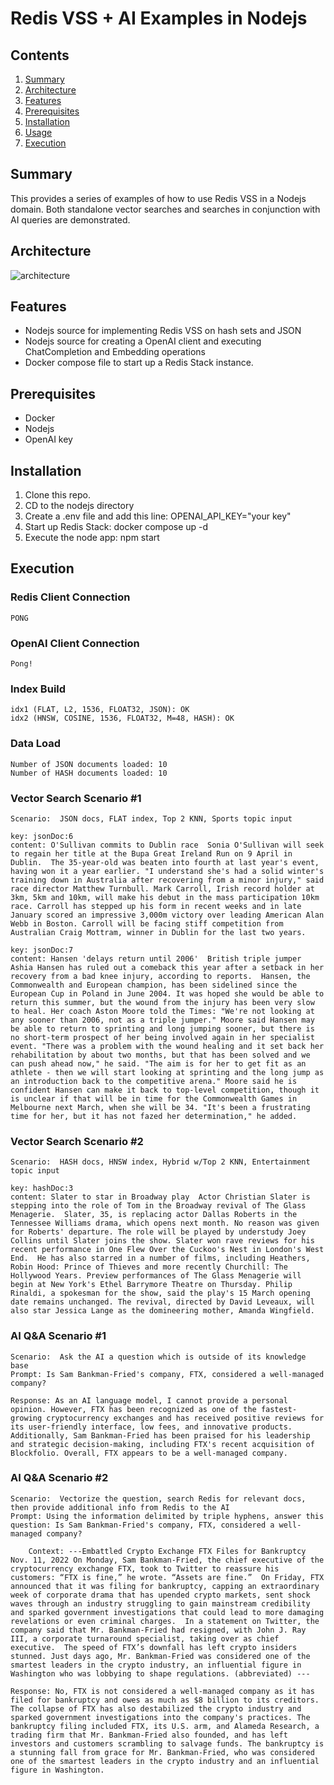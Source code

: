# Redis VSS + AI Examples in Nodejs

## Contents
1.  [Summary](#summary)
2.  [Architecture](#architecture)
3.  [Features](#features)
4.  [Prerequisites](#prerequisites)
5.  [Installation](#installation)
6.  [Usage](#usage)
7.  [Execution](#execution)

## Summary <a name="summary"></a>
This provides a series of examples of how to use Redis VSS in a Nodejs domain.  Both standalone vector searches and
searches in conjunction with AI queries are demonstrated.

## Architecture <a name="architecture"></a>
![architecture](https://docs.google.com/drawings/d/e/2PACX-1vQlOwYbS5EN29m1Ld2lbZQA16oiB4h1T_x8q0N9_pi8pYNiDQw9igTsP9IZVm1Zje_FQvgag9GJqlaW/pub?w=462&h=268)


## Features <a name="features"></a>
- Nodejs source for implementing Redis VSS on hash sets and JSON
- Nodejs source for creating a OpenAI client and executing ChatCompletion and Embedding operations
- Docker compose file to start up a Redis Stack instance.

## Prerequisites <a name="prerequisites"></a>
- Docker
- Nodejs
- OpenAI key

## Installation <a name="installation"></a>
1.  Clone this repo.
2.  CD to the nodejs directory
3.  Create a .env file and add this line:  OPENAI_API_KEY="your key"
4.  Start up Redis Stack:  docker compose up -d
5.  Execute the node app:  npm start

## Execution <a name="execution"></a>
### Redis Client Connection 
 ```text
PONG
 ```
 ### OpenAI Client Connection
 ```text
Pong!
 ```
 ### Index Build
 ```text
idx1 (FLAT, L2, 1536, FLOAT32, JSON): OK
idx2 (HNSW, COSINE, 1536, FLOAT32, M=48, HASH): OK
 ```
### Data Load
```text
Number of JSON documents loaded: 10
Number of HASH documents loaded: 10
```
### Vector Search Scenario #1
```text
Scenario:  JSON docs, FLAT index, Top 2 KNN, Sports topic input

key: jsonDoc:6
content: O'Sullivan commits to Dublin race  Sonia O'Sullivan will seek to regain her title at the Bupa Great Ireland Run on 9 April in Dublin.  The 35-year-old was beaten into fourth at last year's event, having won it a year earlier. "I understand she's had a solid winter's training down in Australia after recovering from a minor injury," said race director Matthew Turnbull. Mark Carroll, Irish record holder at 3km, 5km and 10km, will make his debut in the mass participation 10km race. Carroll has stepped up his form in recent weeks and in late January scored an impressive 3,000m victory over leading American Alan Webb in Boston. Carroll will be facing stiff competition from Australian Craig Mottram, winner in Dublin for the last two years. 

key: jsonDoc:7
content: Hansen 'delays return until 2006'  British triple jumper Ashia Hansen has ruled out a comeback this year after a setback in her recovery from a bad knee injury, according to reports.  Hansen, the Commonwealth and European champion, has been sidelined since the European Cup in Poland in June 2004. It was hoped she would be able to return this summer, but the wound from the injury has been very slow to heal. Her coach Aston Moore told the Times: "We're not looking at any sooner than 2006, not as a triple jumper." Moore said Hansen may be able to return to sprinting and long jumping sooner, but there is no short-term prospect of her being involved again in her specialist event. "There was a problem with the wound healing and it set back her rehabilitation by about two months, but that has been solved and we can push ahead now," he said. "The aim is for her to get fit as an athlete - then we will start looking at sprinting and the long jump as an introduction back to the competitive arena." Moore said he is confident Hansen can make it back to top-level competition, though it is unclear if that will be in time for the Commonwealth Games in Melbourne next March, when she will be 34. "It's been a frustrating time for her, but it has not fazed her determination," he added. 
```
### Vector Search Scenario #2
```text
Scenario:  HASH docs, HNSW index, Hybrid w/Top 2 KNN, Entertainment topic input

key: hashDoc:3
content: Slater to star in Broadway play  Actor Christian Slater is stepping into the role of Tom in the Broadway revival of The Glass Menagerie.  Slater, 35, is replacing actor Dallas Roberts in the Tennessee Williams drama, which opens next month. No reason was given for Roberts' departure. The role will be played by understudy Joey Collins until Slater joins the show. Slater won rave reviews for his recent performance in One Flew Over the Cuckoo's Nest in London's West End.  He has also starred in a number of films, including Heathers, Robin Hood: Prince of Thieves and more recently Churchill: The Hollywood Years. Preview performances of The Glass Menagerie will begin at New York's Ethel Barrymore Theatre on Thursday. Philip Rinaldi, a spokesman for the show, said the play's 15 March opening date remains unchanged. The revival, directed by David Leveaux, will also star Jessica Lange as the domineering mother, Amanda Wingfield.
```
### AI Q&A Scenario #1
```text
Scenario:  Ask the AI a question which is outside of its knowledge base
Prompt: Is Sam Bankman-Fried's company, FTX, considered a well-managed company?

Response: As an AI language model, I cannot provide a personal opinion. However, FTX has been recognized as one of the fastest-growing cryptocurrency exchanges and has received positive reviews for its user-friendly interface, low fees, and innovative products. Additionally, Sam Bankman-Fried has been praised for his leadership and strategic decision-making, including FTX's recent acquisition of Blockfolio. Overall, FTX appears to be a well-managed company.
```
### AI Q&A Scenario #2
```text
Scenario:  Vectorize the question, search Redis for relevant docs, then provide additional info from Redis to the AI
Prompt: Using the information delimited by triple hyphens, answer this question: Is Sam Bankman-Fried's company, FTX, considered a well-managed company?

    Context: ---Embattled Crypto Exchange FTX Files for Bankruptcy  Nov. 11, 2022 On Monday, Sam Bankman-Fried, the chief executive of the cryptocurrency exchange FTX, took to Twitter to reassure his customers: “FTX is fine,” he wrote. “Assets are fine.”  On Friday, FTX announced that it was filing for bankruptcy, capping an extraordinary week of corporate drama that has upended crypto markets, sent shock waves through an industry struggling to gain mainstream credibility and sparked government investigations that could lead to more damaging revelations or even criminal charges.  In a statement on Twitter, the company said that Mr. Bankman-Fried had resigned, with John J. Ray III, a corporate turnaround specialist, taking over as chief executive.  The speed of FTX’s downfall has left crypto insiders stunned. Just days ago, Mr. Bankman-Fried was considered one of the smartest leaders in the crypto industry, an influential figure in Washington who was lobbying to shape regulations. (abbreviated) ---

Response: No, FTX is not considered a well-managed company as it has filed for bankruptcy and owes as much as $8 billion to its creditors. The collapse of FTX has also destabilized the crypto industry and sparked government investigations into the company's practices. The bankruptcy filing included FTX, its U.S. arm, and Alameda Research, a trading firm that Mr. Bankman-Fried also founded, and has left investors and customers scrambling to salvage funds. The bankruptcy is a stunning fall from grace for Mr. Bankman-Fried, who was considered one of the smartest leaders in the crypto industry and an influential figure in Washington.
```